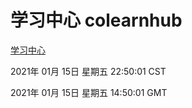 # 学习中心 colearnhub
[学习中心](http://59.174.26.11:56308/colearnhub/)

2021年 01月 15日 星期五 22:50:01 CST

2021年 01月 15日 星期五 14:50:01 GMT

